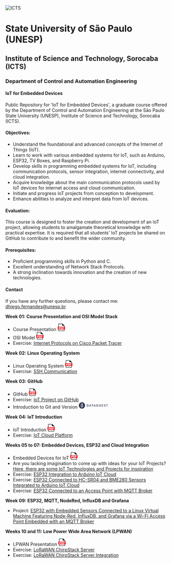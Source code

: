 ![ICTS](./images/unesp_sorocaba.jpg)
# State University of São Paulo (UNESP)
## Institute of Science and Technology, Sorocaba (ICTS)
### Department of Control and Automation Engineering
#### IoT for Embedded Devices
Public Repository for 'IoT for Embedded Devices', a graduate course offered by the Department of Control and Automation Engineering at the São Paulo State University (UNESP), Institute of Science and Technology, Sorocaba (ICTS).

#### Objectives:
* Understand the foundational and advanced concepts of the Internet of Things (IoT).
* Learn to work with various embedded systems for IoT, such as Arduino, ESP32, TV Boxes, and Raspberry Pi.
* Develop skills in programming embedded systems for IoT, including communication protocols, sensor integration, internet connectivity, and cloud integration.
* Acquire knowledge about the main communication protocols used by IoT devices for internet access and cloud communication.
* Initiate and progress IoT projects from conception to development.
* Enhance abilities to analyze and interpret data from IoT devices.
#### Evaluation:
This course is designed to foster the creation and development of an IoT project, allowing students to amalgamate theoretical knowledge with practical expertise. It is required that all students' IoT projects be shared on GitHub to contribute to and benefit the wider community.

#### Prerequisites:
* Proficient programming skills in Python and C.
* Excellent understanding of Network Stack Protocols.
* A strong inclination towards innovation and the creation of new technologies.

#### Contact
If you have any further questions, please contact me: dhiego.fernandes@unesp.br

**Week 01: Course Presentation and OSI Model Stack** 
* Course Presentation <a href="lessons/week_01/week_01_Course_Presentation_IoT_Dhiego.pdf"> <img src="images/pdf_logo1.png" alt="PDF" width="23" height="23" /> </a>
* OSI Model <a href="lessons/week_01/week_01_OSI_Model_IoT_Dhiego.pdf"> <img src="images/pdf_logo1.png" alt="PDF" width="23" height="23" /> </a>
* Exercise: [Internet Protocols on Cisco Packet Tracer](lessons/week_01/sources/) 

**Week 02: Linux Operating System** 
* Linux Operating System <a href="lessons/week_02/week_02_Linux_Operating_System_IoT_Dhiego.pdf"> <img src="images/pdf_logo1.png" alt="PDF" width="23" height="23" /> </a>
* Exercise: [SSH Communication](lessons/week_02/sources) 

**Week 03: GitHub** 
* GitHub <a href="lessons/week_03/week_3_GitHub_IoT_Dhiego.pdf"> <img src="images/pdf_logo1.png" alt="PDF" width="23" height="23" /> </a>
* Exercise: [IoT Project on GitHub](lessons/week_03/sources) 
* Introduction to Git and Version <a href="https://www.dataquest.io/course/git-and-vcs/"> <img src="images/DQ-Logo.png" alt="PDF" width="90" height="20" /> </a>

**Week 04: IoT Introduction** 
* IoT Introduction <a href="lessons/week_04/week_4_IoT_Introduction_IoT_Dhiego.pdf"> <img src="images/pdf_logo1.png" alt="PDF" width="23" height="23" /> </a>
* Exercise: [IoT Cloud Platform](lessons/week_04/sources)

**Weeks 05 to 07: Embedded Devices, ESP32 and Cloud Integration** 
* Embedded Devices for IoT <a href="lessons/week_05/week_5_Embedded_Devices_for_IoT_IoT_Dhiego.pdf"> <img src="images/pdf_logo1.png" alt="PDF" width="23" height="23" /> </a>
* Are you lacking imagination to come up with ideas for your IoT Projects? [Here, there are some IoT Technologies and Projects for inspiration](lessons/week_07/sources/Inspiring_IoT/)
* Exercise: [ESP32 Integration to Arduino IoT Cloud](lessons/week_05/sources)
* Exercise: [ESP32 Connected to HC-SR04 and BME280 Sensors Integrated to Arduino IoT Cloud](lessons/week_06/sources)
* Exercise: [ESP32 Connected to an Access Point with MQTT Broker](lessons/week_07/sources)

**Week 09: ESP32, MQTT, NodeRed, InfluxDB and Grafana**
* Project: [ESP32 with Embedded Sensors Connected to a Linux Virtual Machine Featuring Node-Red, InfluxDB, and Grafana via a Wi-Fi Access Point Embedded with an MQTT Broker](lessons/week_09/sources)

**Weeks 10 and 11: Low Power Wide Area Network (LPWAN)**
* LPWAN Presentation <a href="lessons/week_10/week_10_LPWAN_IoT_Dhiego.pdf"> <img src="images/pdf_logo1.png" alt="PDF" width="23" height="23" /> </a>
* Exercise: [LoRaWAN ChirpStack Server](lessons/week_10/sources)
* Exercise: [LoRaWAN ChirpStack Server Integration](lessons/week_11/sources)